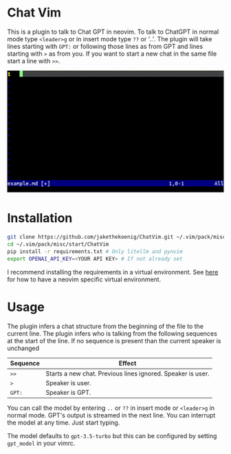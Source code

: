 # Chat Vim

This is a plugin to talk to Chat GPT in neovim. To talk to ChatGPT in normal mode type `<leader>g` or in insert mode type `??` or '..'. The plugin will take lines starting with `GPT:` or following those lines as from GPT and lines starting with `>` as from you. If you want to start a new chat in the same file start a line with `>>`.

![](chat2.gif)

# Installation

```bash
git clone https://github.com/jakethekoenig/ChatVim.git ~/.vim/pack/misc/start/
cd ~/.vim/pack/misc/start/ChatVim
pip install -r requirements.txt # Only litellm and pynvim
export OPENAI_API_KEY=<YOUR API KEY> # If not already set
```

I recommend installing the requirements in a virtual environment. See [here](https://neovim.io/doc/user/provider.html) for how to have a neovim specific virtual environment.

# Usage

The plugin infers a chat structure from the beginning of the file to the current line. The plugin infers who is talking from the following sequences at the start of the line. If no sequence is present than the current speaker is unchanged

| Sequence | Effect |
| --------- | --------- |
| `>>` | Starts a new chat. Previous lines ignored. Speaker is user. |
| `>` | Speaker is user. |
| `GPT:` | Speaker is GPT. |

You can call the model by entering `..` or `??` in insert mode or `<leader>g` in normal mode. GPT's output is streamed in the next line. You can interrupt the model at any time. Just start typing.

The model defaults to `gpt-3.5-turbo` but this can be configured by setting `gpt_model` in your vimrc.
